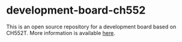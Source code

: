 # development-board-ch552

This is an open source repository for a development board based on CH552T. More information is available [here](https://qiita.com/ricelectric/items/80f6da4ddb67f7041b77).

